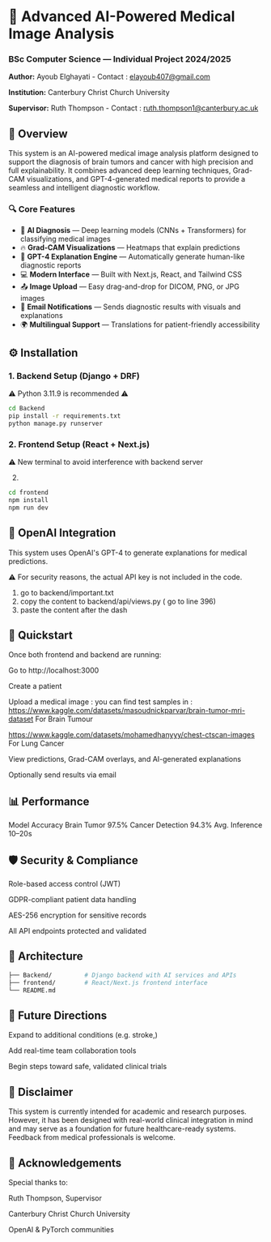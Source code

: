 # 🧠 Advanced AI-Powered Medical Image Analysis

### BSc Computer Science — Individual Project 2024/2025  
**Author:** Ayoub Elghayati    - Contact : elayoub407@gmail.com

**Institution:** Canterbury Christ Church University  

**Supervisor:** Ruth Thompson     - Contact : ruth.thompson1@canterbury.ac.uk

## 📝 Overview

This system is an AI-powered medical image analysis platform designed to support the diagnosis of brain tumors and cancer with high precision and full explainability. It combines advanced deep learning techniques, Grad-CAM visualizations, and GPT-4-generated medical reports to provide a seamless and intelligent diagnostic workflow.

### 🔍 Core Features

- 🧠 **AI Diagnosis** — Deep learning models (CNNs + Transformers) for classifying medical images
- 🔥 **Grad-CAM Visualizations** — Heatmaps that explain predictions
- 📝 **GPT-4 Explanation Engine** — Automatically generate human-like diagnostic reports
- 💻 **Modern Interface** — Built with Next.js, React, and Tailwind CSS
- 📤 **Image Upload** — Easy drag-and-drop for DICOM, PNG, or JPG images
- 📧 **Email Notifications** — Sends diagnostic results with visuals and explanations
- 🌍 **Multilingual Support** — Translations for patient-friendly accessibility

## ⚙️ Installation

### 1. Backend Setup (Django + DRF)
⚠️ Python 3.11.9 is recommended ⚠️

```bash
cd Backend
pip install -r requirements.txt
python manage.py runserver
```
### 2. Frontend Setup (React + Next.js)
⚠️ New terminal to avoid interference with backend server

2.
```bash
cd frontend
npm install
npm run dev
```

## 🔐 OpenAI Integration
This system uses OpenAI's GPT-4 to generate explanations for medical predictions.

⚠️ For security reasons, the actual API key is not included in the code.
1. go to backend/important.txt
2. copy the content to backend/api/views.py ( go to line 396)
3. paste the content after the dash


## 🚀 Quickstart
Once both frontend and backend are running:

Go to http://localhost:3000

Create a patient 

Upload a medical image :
you can find test samples in : https://www.kaggle.com/datasets/masoudnickparvar/brain-tumor-mri-dataset  For Brain Tumour

https://www.kaggle.com/datasets/mohamedhanyyy/chest-ctscan-images For Lung Cancer

View predictions, Grad-CAM overlays, and AI-generated explanations

Optionally send results via email



## 📊 Performance
Model	Accuracy
Brain Tumor	97.5%
Cancer Detection	94.3%
Avg. Inference	10–20s

## 🛡️ Security & Compliance
Role-based access control (JWT)

GDPR-compliant patient data handling

AES-256 encryption for sensitive records

All API endpoints protected and validated

## 📁 Architecture
```graphql
├── Backend/         # Django backend with AI services and APIs
├── frontend/        # React/Next.js frontend interface
└── README.md
```

## 🧠 Future Directions
Expand to additional conditions (e.g. stroke,)

Add real-time team collaboration tools

Begin steps toward safe, validated clinical trials

## 📄 Disclaimer
This system is currently intended for academic and research purposes. However, it has been designed with real-world clinical integration in mind and may serve as a foundation for future healthcare-ready systems. Feedback from medical professionals is welcome.

## 🙏 Acknowledgements
Special thanks to:

Ruth Thompson, Supervisor

Canterbury Christ Church University

OpenAI & PyTorch communities

